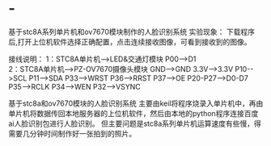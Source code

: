# -
基于stc8A系列单片机和ov7670模块制作的人脸识别系统
实验现象：        下载程序后,打开上位机软件选择正确配置，点击连续接收图像，可看到接收到的图像。
                       
接线说明：         1：STC8A单片机-->LED&交通灯模块
                            P00-->D1       
                    2：STC8A单片机-->PZ-OV7670摄像头模块
                            GND-->GND
                                3.3V-->3.3V
                                P10-->SCL
                                P11-->SDA
                                P33-->WRST
                                P36-->RRST
                                P37-->OE
                                P20-P27-->D0-D7
                                P35-->RCLK
                                P34-->WEN
                                P32-->VSYNC
                                
 基于stc8a和ov7670模块的人脸识别系统
主要由keil将程序烧录入单片机中，再由单片机将数据传回本地服务器的上位机软件，然后由本地的python程序连接百度ai人脸识别包进行人脸识别。
但主要问题是stc8a系列单片机运算速度有些慢，得需要几分钟时间制作好一张拍到的照片。
